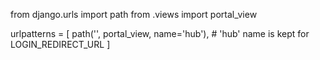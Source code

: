 
from django.urls import path
from .views import portal_view

urlpatterns = [
    path('', portal_view, name='hub'), # 'hub' name is kept for LOGIN_REDIRECT_URL
]
